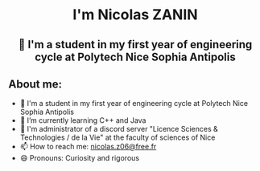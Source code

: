 <h1 align="center">I'm Nicolas ZANIN</h1>
<h2 align="center">📖 I'm a student in my first year of engineering cycle at Polytech Nice Sophia Antipolis</h2>
<div>
<h2>About me:</h2>

- 📖 I'm a student in my first year of engineering cycle at Polytech Nice Sophia Antipolis
- 🌱 I’m currently learning C++ and Java
- 📡 I'm administrator of a discord server "Licence Sciences & Technologies / de la Vie" at the faculty of sciences of Nice
- 📫 How to reach me: nicolas.z06@free.fr
- 😄 Pronouns: Curiosity and rigorous
</div>
